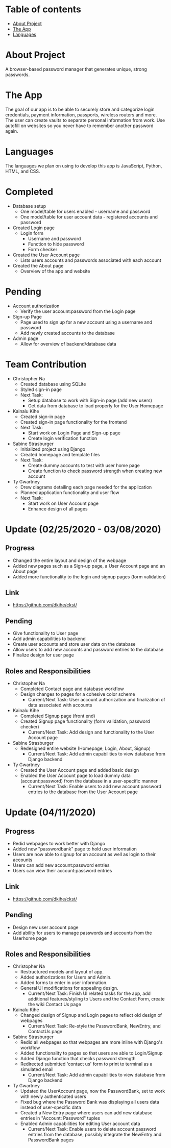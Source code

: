 # Table of contents

* [About Project](#about-project)
* [The App](#the-app)
* [Languages](#languages)

# About Project

A browser-based password manager that generates unique, strong passwords.

# The App

The goal of our app is to be able to securely store and categorize login credentials, payment information, passports, wireless routers and more. The user can create vaults to separate personal information from work. Use autofill on websites so you never have to remember another password again.

# Languages

The languages we plan on using to develop this app is JavaScript, Python, HTML, and CSS.

# Completed

* Database setup
  * One model/table for users enabled - username and password
  * One model/table for user account data - registered accounts and password
* Created Login page
  * Login form 
    * Username and password 
    * Function to hide password
    * Form checker
 * Created the User Account page
    * Lists users accounts and passwords associated with each account
 * Created the About page
    * Overview of the app and website

# Pending

* Account authorization
  * Verify the user account:password from the Login page
* Sign-up Page
  * Page used to sign up for a new account using a username and password
  * Add newly created accounts to the database
* Admin page
  * Allow for overview of backend/database data

# Team Contribution
* Christopher Na 
  * Created database using SQLite
  * Styled sign-in page
  * Next Task:
    * Setup database to work with Sign-in page (add new users)
    * Get data from database to load properly for the User Homepage
* Kainalu Kihe
  * Created sign-in page
  * Created sign-in page functionality for the frontend
  * Next Task:
    * Start work on Login Page and Sign-up page
    * Create login verification function
* Sabine Strasburger
  * Initialized project using Django
  * Created homepage and template files
  * Next Task:
    * Create dummy accounts to test with user home page
    * Create function to check password strength when creating new account
* Ty Gwartney
  * Drew diagrams detailing each page needed for the application
  * Planned application functionality and user flow
  * Next Task:
    * Start work on User Account page
    * Enhance design of all pages

# Update (02/25/2020 - 03/08/2020)
## Progress
* Changed the entire layout and design of the webpage
* Added new pages such as a Sign-up page, a User Account page and an About page
* Added more functionality to the login and signup pages (form validation)

## Link
* https://github.com/dkihe/ckst/


## Pending
* Give functionality to User page
* Add admin capabilities to backend
* Create user accounts and store user data on the database
* Allow users to add new accounts and password entries to the database
* Finalize design for user page

## Roles and Responsibilities
* Christopher Na 
  * Completed Contact page and database workflow
  * Design changes to pages for a cohesive color scheme
    * Current/Next Task: User account authorization and finalization of data associated with accounts
* Kainalu Kihe
  * Completed Signup page (front end)
  * Created Signup page functionality (form validation, password checker)
    * Current/Next Task: Add design and functionality to the User Account page
* Sabine Strasburger
  * Redesigned entire website (Homepage, Login, About, Signup)
    * Current/Next Task: Add admin capabilities to view database from Django backend
* Ty Gwartney
  * Created the User Account page and added basic design
  * Enabled the User Account page to load dummy data (account:password) from the database in a user-specific manner
    * Current/Next Task: Enable users to add new account:password entries to the database from the User Account page


# Update (04/11/2020)
## Progress
* Redid webpages to work better with Django
* Added new "passwordbank" page to hold user information
* Users are now able to signup for an account as well as login to their accounts
* Users can add new account:password entries
* Users can view their account:password entries

## Link
* https://github.com/dkihe/ckst/


## Pending
* Design new user account page
* Add ability for users to manage passwords and accounts from the Userhome page

## Roles and Responsibilities
* Christopher Na 
  * Restructured models and layout of app.
  * Added authorizations for Users and Admin.
  * Added forms to enter in user information.
  * General UI modifications for appealing design.
    * Current/Next Task: Finish UI related tasks for the app, 
                         add additional features/styling to Users and the Contact Form, 
                         create the wiki Contact Us page
* Kainalu Kihe
  * Changed design of Signup and Login pages to reflect old design of webpages
    * Current/Next Task: Re-style the PasswordBank, NewEntry, and ContactUs page
* Sabine Strasburger
  * Redid all webpages so that webpages are more inline with Django's workflow
  * Added functionality to pages so that users are able to Login/Signup
  * Added Django function that checks password strength 
  * Redirected submitted 'contact us' form to print to terminal as a simulated email
    * Current/Next Task: Add admin capabilities to view database from Django backend
* Ty Gwartney
  * Updated the UserAccount page, now the PasswordBank, set to work with newly authenticated users
  * Fixed bug where the Password Bank was displaying all users data instead of user-specific data
  * Created a New Entry page where users can add new database entries in "Account: Password" tuples
  * Enabled Admin capabilities for editing User account data
    * Current/Next Task: Enable users to delete account:password entries from the database, possibly integrate the NewEntry and PasswordBank pages
    
